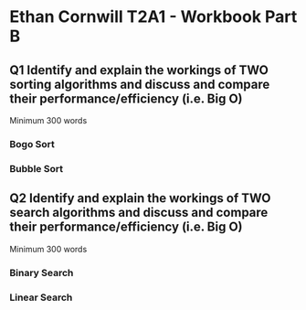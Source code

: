 # Ethan Cornwill T2A1 - Workbook Part B

## Q1 Identify and explain the workings of TWO sorting algorithms and discuss and compare their performance/efficiency (i.e. Big O)

Minimum 300 words

### Bogo Sort

### Bubble Sort

## Q2 Identify and explain the workings of TWO search algorithms and discuss and compare their performance/efficiency (i.e. Big O)

Minimum 300 words

### Binary Search

### Linear Search

